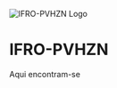 ![IFRO-PVHZN Logo](https://1drv.ms/u/s!AtM1PNXmyBLvi7B8ImbRq0Yg1M1KxA?e=mZbr34)
# IFRO-PVHZN #
Aqui encontram-se 

